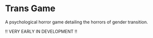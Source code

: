 # Trans Game

A psychological horror game detailing the horrors of gender transition.

!! VERY EARLY IN DEVELOPMENT !!
